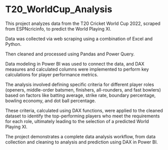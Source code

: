# T20_WorldCup_Analysis

This project analyzes data from the T20 Cricket World Cup 2022, scraped from ESPNcricinfo, to predict the World Playing XI.

Data was collected via web scraping using a combination of Excel and Python.

Then cleaned and processed using Pandas and Power Query. 

Data modeling in Power BI was used to connect the data, and DAX measures and calculated columns were implemented to perform key calculations for player performance metrics.

The analysis involved defining specific criteria for different player roles (openers, middle-order batsmen, finishers, all-rounders, and fast bowlers) based on factors like batting average, strike rate, boundary percentage, bowling economy, and dot ball percentage.  

These criteria, calculated using DAX functions, were applied to the cleaned dataset to identify the top-performing players who meet the requirements for each role, ultimately leading to the selection of a predicted World Playing XI.  

The project demonstrates a complete data analysis workflow, from data collection and cleaning to analysis and prediction using DAX in Power BI.
